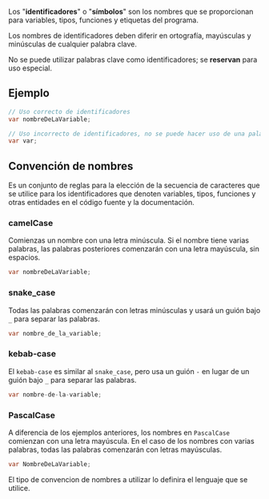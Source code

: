 Los "**identificadores**" o "**símbolos**" son los nombres que se proporcionan para variables, tipos, funciones y etiquetas del programa.

Los nombres de identificadores deben diferir en ortografía, mayúsculas y minúsculas de cualquier palabra clave.

No se puede utilizar palabras clave como identificadores; se **reservan** para uso especial.

## Ejemplo

```csharp
// Uso correcto de identificadores
var nombreDeLaVariable; 

// Uso incorrecto de identificadores, no se puede hacer uso de una palabra reservada como identificador.
var var; 
```

## **Convención de nombres**

Es un conjunto de reglas para la elección de la secuencia de caracteres que se utilice para los identificadores que denoten variables, tipos, funciones y otras entidades en el código fuente y la documentación.

### camelCase

Comienzas un nombre con una letra minúscula. Si el nombre tiene varias palabras, las palabras posteriores comenzarán con una letra mayúscula, sin espacios.

```csharp
var nombreDeLaVariable; 
```

### snake_case

Todas las palabras comenzarán con letras minúsculas y usará un guión bajo `_` para separar las palabras.

```csharp
var nombre_de_la_variable; 
```

### kebab-case

El `kebab-case` es similar al `snake_case`, pero usa un guión `-` en lugar de un guión bajo `_` para separar las palabras.

```csharp
var nombre-de-la-variable; 
```

### PascalCase

A diferencia de los ejemplos anteriores, los nombres en `PascalCase` comienzan con una letra mayúscula. En el caso de los nombres con varias palabras, todas las palabras comenzarán con letras mayúsculas.

```csharp
var NombreDeLaVariable;
```

El tipo de convencion de nombres a utilizar lo definira el lenguaje que se utilice.